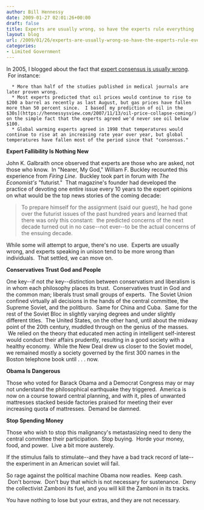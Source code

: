 ```yaml
---
author: Bill Hennessy
date: 2009-01-27 02:01:26+00:00
draft: false
title: Experts are usually wrong, so have the experts rule everything
layout: blog
url: /2009/01/26/experts-are-usually-wrong-so-have-the-experts-rule-everything/
categories:
- Limited Government
---
```


In 2005, I blogged about the fact that [expert consensus is usually wrong](https://hennessysview.com/2005/03/22/experts-vs-people/).  For instance:



	  * More than half of the studies published in medical journals are later proven wrong.  
	  * Most experts predicted that oil prices would continue to rise to $200 a barrel as recently as last August, but gas prices have fallen more than 50 percent since.  I based[ my prediction of oil in the $30s](https://hennessysview.com/2007/11/13/oil-price-collapse-coming/) on the simple fact that the experts agreed we'd never see oil below $100.  
	  * Global warming experts agreed in 1998 that temperatures would continue to rise at an increasing rate year over year, but global temperatures have fallen most of the period since that "consensus." 

**Expert Fallibility Is Nothing New**

John K. Galbraith once observed that experts are those who are asked, not those who know.  In "Nearer, My God," William F. Buckley recounted this experience from _Firing Line_.  Buckley took part in forum with _The Economist's_ "futurist."  That magazine's founder had developed the practice of devoting one entire issue every 10 years to the expert opinions on what would be the top news stories of the coming decade:


> To prepare himself for the assignment (said our guest), he had gone over the futurist issues of the past hundred years and learned that there was only this constant:  the predicted concerns of the next decade turned out in no case--not ever--to be the actual concerns of the ensuing decade.


While some will attempt to argue, there's no use.  Experts are usually wrong, and experts speaking in unison tend to be more wrong than individuals.  That settled, we can move on.  

**Conservatives Trust God and People**

One key--if not _the_ key--distinction between conservatism and liberalism is in whom each philosophy places its trust.  Conservatives trust in God and the common man; liberals trust small groups of experts.  The Soviet Union confined virtually all decisions in the hands of the central committee, the Supreme Soviet, and the politburo.  Same for China and Cuba.  Same for the rest of the Soviet Bloc in slightly varying degrees and under slightly different titles.  The United States, on the other hand, until about the midway point of the 20th century, muddled through on the genius of the masses.  We relied on the theory that educated men acting in intelligent self-interest would conduct their affairs prudently, resulting in a good society with a healthy economy.  While the New Deal drew us closer to the Soviet model, we remained mostly a society governed by the first 300 names in the Boston telephone book until . . . now.

**Obama Is Dangerous**

Those who voted for Barack Obama and a Democrat Congress may or may not understand the philosophical earthquake they triggered.  America is now on a course toward central planning, and with it, piles of unwanted mattresses stacked beside factories praised for meeting their ever increasing quota of mattresses.  Demand be damned.

**Stop Spending Money**

Those who wish to stop this malignancy's metastasizing need to deny the central committee their participation.  Stop buying.  Horde your money, food, and power.  Live a bit more austerely.  

If the stimulus fails to stimulate--and they have a bad track record of late--the experiment in an American soviet will fail.  

So rage against the political machine Obama now readies.  Keep cash.  Don't borrow.  Don't buy that which is not necessary for sustenance.  Deny the collectivist Zamboni its fuel, and you will kill the Zamboni in its tracks. 

You have nothing to lose but your extras, and they are not necessary.

